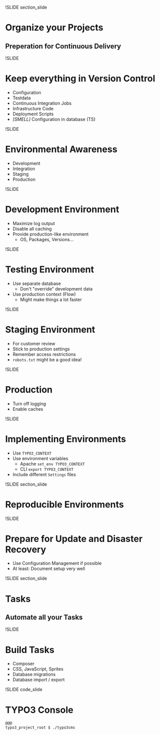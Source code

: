 !SLIDE section_slide
# Organize your Projects
## Preperation for Continuous Delivery

!SLIDE
# Keep everything in Version Control
* Configuration
* Testdata
* Continuous Integration Jobs
* Infrastructure Code
* Deployment Scripts
* *[SMELL]* Configuration in database (TS)

!SLIDE
# Environmental Awareness
* Development
* Integration
* Staging
* Production

!SLIDE
# Development Environment
* Maximize log output
* Disable all caching
* Provide production-like environment
  * OS, Packages, Versions...

!SLIDE
# Testing Environment
* Use separate database
  * Don't "override" development data
* Use production context (Flow)
  * Might make things a lot faster

!SLIDE
# Staging Environment
* For customer review
* Stick to production settings
* Remember access restrictions
* `robots.txt` might be a good idea!

!SLIDE
# Production
* Turn off logging
* Enable caches

!SLIDE
# Implementing Environments
* Use `TYPO3_CONTEXT`
* Use environment variables
  * Apache `set_env TYPO3_CONTEXT`
  * CLI `export TYPO3_CONTEXT`
* Include different `Settings` files


!SLIDE section_slide
# Reproducible Environments

!SLIDE
# Prepare for Update and Disaster Recovery
* Use Configuration Management if possible
* At least: Document setup very well

!SLIDE section_slide
# Tasks
## Automate all your Tasks

!SLIDE
# Build Tasks
* Composer
* CSS, JavaScript, Sprites
* Database migrations
* Database import / export

!SLIDE code_slide
# TYPO3 Console

    @@@
    typo3_project_root $ ./typo3cms

